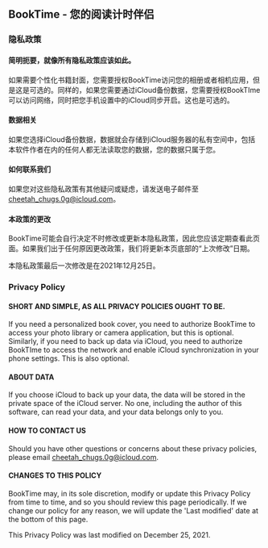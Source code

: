 ## BookTime - 您的阅读计时伴侣

### 隐私政策

#### 简明扼要，就像所有隐私政策应该如此。

如果需要个性化书籍封面，您需要授权BookTime访问您的相册或者相机应用，但是这是可选的。同样的，如果您需要通过iCloud备份数据，您需要授权BookTIme可以访问网络，同时把您手机设置中的iCloud同步开启。这也是可选的。

#### 数据相关

如果您选择iCloud备份数据，数据就会存储到iCloud服务器的私有空间中，包括本软件作者在内的任何人都无法读取您的数据，您的数据只属于您。

#### 如何联系我们

如果您对这些隐私政策有其他疑问或疑虑，请发送电子邮件至[cheetah_chugs.0g@icloud.com](mailto:cheetah_chugs.0g@icloud.com)。

#### 本政策的更改

BookTime可能会自行决定不时修改或更新本隐私政策，因此您应该定期查看此页面。如果我们出于任何原因更改政策，我们将更新本页底部的“上次修改”日期。

本隐私政策最后一次修改是在2021年12月25日。

### Privacy Policy

#### SHORT AND SIMPLE, AS ALL PRIVACY POLICIES OUGHT TO BE.

If you need a personalized book cover, you need to authorize BookTime to access your photo library or camera application, but this is optional. Similarly, if you need to back up data via iCloud, you need to authorize BookTIme to access the network and enable iCloud synchronization in your phone settings. This is also optional.

#### ABOUT DATA

If you choose iCloud to back up your data, the data will be stored in the private space of the iCloud server. No one, including the author of this software, can read your data, and your data belongs only to you.

#### HOW TO CONTACT US

Should you have other questions or concerns about these privacy policies, please email [cheetah_chugs.0g@icloud.com](mailto:cheetah_chugs.0g@icloud.com).

#### CHANGES TO THIS POLICY

BookTime may, in its sole discretion, modify or update this Privacy Policy from time to time, and so you should review this page periodically. If we change our policy for any reason, we will update the 'Last modified' date at the bottom of this page.

This Privacy Policy was last modified on December 25, 2021.
